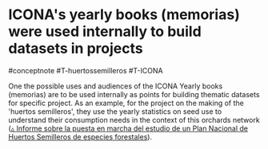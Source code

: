 # ICONA's yearly books (memorias) were used internally to build datasets in projects
#conceptnote #T-huertossemilleros #T-ICONA 

 One the possible uses and audiences of the ICONA Yearly books (memorias) are to be used internally as points for building thematic datasets for specific project. As an example, for the project on the making of the 'huertos semilleros', they use the yearly statistics on seed use to understand their consumption needs in the context of this orchards network ([▵ Informe sobre la puesta en marcha del estudio de un Plan Nacional de Huertos Semilleros de especies forestales](▵%20Informe%20sobre%20la%20puesta%20en%20marcha%20del%20estudio%20de%20un%20Plan%20Nacional%20de%20Huertos%20Semilleros%20de%20especies%20forestales.md)).




